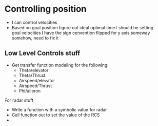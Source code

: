 # Controlling position
- I can control velocities
- Based on goal position figure out ideal optimal time I should be setting goal velocities 
I have the sign convention flipped for y axis someway somehow, need to fix it

## Low Level Controls stuff
- Get transfer function modeling for the following:
  - Theta/elevator
  - Theta/Thrust
  - Airspeed/elevator
  - Airspeed/Thrust  
  - Phi/aileron 

For radar stuff;
- Write a function with a symbolic value for radar
- Call function out to set the value of the RCS
- 
